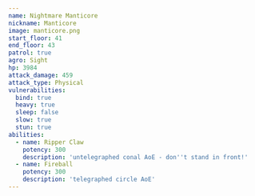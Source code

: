 ```yaml
---
name: Nightmare Manticore
nickname: Manticore
image: manticore.png
start_floor: 41
end_floor: 43
patrol: true
agro: Sight
hp: 3984
attack_damage: 459
attack_type: Physical
vulnerabilities:
  bind: true
  heavy: true
  sleep: false
  slow: true
  stun: true
abilities:
  - name: Ripper Claw
    potency: 300
    description: 'untelegraphed conal AoE - don''t stand in front!'
  - name: Fireball
    potency: 300
    description: 'telegraphed circle AoE'
---
```


